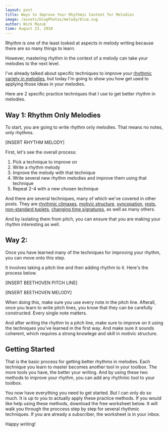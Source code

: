```yaml
---
layout: post
title: Ways to Improve Your Rhythmic Content for Melodies
image: /assets/blogPhotos/melody/blue.svg
author: Nick Mazuk
time: August 23, 2018
---
```


Rhythm is one of the least looked at aspects in melody writing because there are so many things to learn.

However, mastering rhythm in the context of a melody can take your melodies to the next level.

I've already talked about specific techniques to improve your [rhythmic variety in melodies](/blog/IncreaseRhythmicVarietyInYourMelody), but today I'm going to show you how get used to applying those ideas in your melodies.

Here are 2 specific practice techniques that I use to get better rhythm in melodies.

<!--end-of-intro-->

## Way 1: Rhythm Only Melodies

To start, you are going to write rhythm only melodies. That means no notes, only rhythms.

[INSERT RHYTHM MELODY]

First, let's see the overall process:

1. Pick a technique to improve on
2. Write a rhythm melody
3. Improve the melody with that technique
4. Write several new rhythm melodies and improve them using that technique
5. Repeat 2-4 with a new chosen technique

And there are several techniques, many of which we've covered in other posts. They are [rhythmic climaxes](/blog/RhythmicClimaxes), [motivic structure](/blog/BuildingBlocksOfMelody), [syncopation](/blog/IncreaseRhythmicVarietyInYourMelody#the-keys-to-syncopation), [rests](/blog/IncreaseRhythmicVarietyInYourMelody#add-rests), [non-standard tuplets](/blog/IncreaseRhythmicVarietyInYourMelody#dont-forget-the-tupletsand-not-just-triplets), [changing time signatures](/blog/IncreaseRhythmicVarietyInYourMelody#just-change-the-time-signature), as well as many others.

And by isolating them from pitch, you can ensure that you are making your rhythm interesting as well.

## Way 2:

Once you have learned many of the techniques for improving your rhythm, you can move onto this step.

It involves taking a pitch line and then adding rhythm to it. Here's the process below.

[INSERT BEETHOVEN PITCH LINE]

[INSERT BEETHOVEN MELODY]

When doing this, make sure you use every note in the pitch line. Afterall, once you learn to write pitch lines, you know that they can be carefully constructed. Every single note matters.

And after writing the rhythm to a pitch line, make sure to improve on it using the techniques you've learned in the first way. And make sure it sounds coherent, which requires a strong knowlege and skill in motivic structure.

## Getting Started

That is the basic process for getting better rhythms in melodies. Each technique you learn to master becomes another tool in your toolbox. The more tools you have, the better your writing. And by using these two methods to improve your rhythm, you can add any rhythmic tool to your toolbox.

You now have everything you need to get started. But I can only do so much. It is up to you to actually apply these practice methods. If you would like help using these methods, download the free worksheet below. It will walk you through the proccess step by step for several rhythmic techniques. If you are already a subscriber, the worksheet is in your inbox.

Happy writing!
